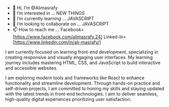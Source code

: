 - 👋 Hi, I’m @Alimasrafy
- 👀 I’m interested in ... NEW THINGS
- 🌱 I’m currently learning ... JAVASCRIPT
- 💞️ I’m looking to collaborate on ... JAVASCRIPT
- 📫 How to reach me ... Facebook=[https://www.facebook.com/alimasrafy.24] Linked-In=[https://www.linkedin.com/in/ali-masrafy/]

I am currently focused on learning front-end development, specializing in creating responsive and visually engaging user interfaces. My learning journey includes mastering HTML, CSS, and JavaScript to build interactive and accessible websites.

I am exploring modern tools and frameworks like React to enhance functionality and streamline development. Through hands-on practice and self-driven projects, I am committed to honing my skills and staying updated with the latest trends in front-end technologies. I aim to deliver seamless, high-quality digital experiences prioritizing user satisfaction.

<!---
Alimasrafy/Alimasrafy is a ✨ special ✨ repository because its `README.md` (this file) appears on your GitHub profile.
You can click the Preview link to take a look at your changes.
--->
